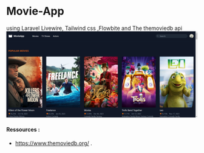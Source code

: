 # Movie-App
using Laravel Livewire, Tailwind css ,Flowbite   and The themoviedb api
![Movie App](movie_app.png)
 #### Ressources :
 - https://www.themoviedb.org/ .

